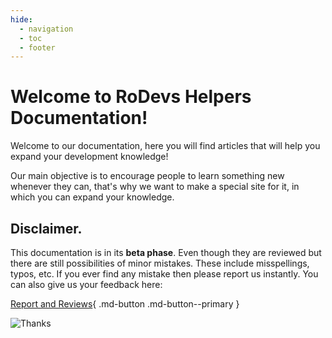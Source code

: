 ```yaml
---
hide:
  - navigation
  - toc
  - footer
---
```


# Welcome to RoDevs Helpers Documentation!

Welcome to our documentation, here you will find articles that will help you expand your development knowledge!

Our main objective is to encourage people to learn something new whenever they can, that's why we want to make a special site for it, in which you can expand your knowledge.

## Disclaimer.
This documentation is in its **beta phase**. Even though they are reviewed but there are still possibilities of minor mistakes. These include misspellings, typos, etc. If you ever find any mistake then please report us instantly. You can also give us your feedback here:

[Report and Reviews](https://rodevs-helpers.github.io/Helpers-Documents/Others/Help_Us%21/){ .md-button .md-button--primary }

![Thanks](https://github.com/Rodevs-Helpers/Helpers-Documents/blob/editing/images/thanks.jpg?raw=true)